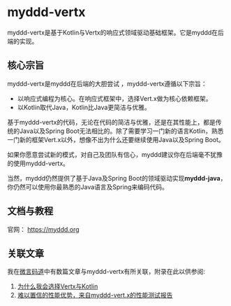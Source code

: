 # myddd-vertx

myddd-vertx是基于Kotlin与Vertx的响应式领域驱动基础框架。它是myddd在后端的实现。

## 核心宗旨

myddd-vertx是myddd在后端的大胆尝试 ，myddd-vertx遵循以下宗旨：

* 以响应式编程为核心。在响应式框架中，选择Vert.x做为核心依赖框架。
* 以Kotlin取代Java，Kotlin比Java更简洁与优雅。

基于myddd-vertx的代码，无论在代码的简洁与优雅，还是在其性能上，都是传统的Java以及Spring Boot无法相比的。除了需要学习一门新的语言Kotlin，熟悉一门新的框架Vert.x以外，想像不出为什么还要继续使用Java以及Spring Boot。

如果你愿意尝试新的模式，对自己及团队有信心，myddd建议你在后端毫不犹豫的使用myddd-vertx。

当然，myddd仍然提供了基于Java及Spring Boot的领域驱动实现**myddd-java**，你仍然可以使用你最熟悉的Java语言及Spring来编码代码。



## 文档与教程

官网： https://myddd.org


## 关联文章

我在[微言码道](https://taoofcode.cc)中有数篇文章与myddd-vertx有所关联，附录在此以供参阅:

1. [为什么我会选择Vertx与Kotlin](https://taoofcoding.tech/blogs/2021-01-23/why_i_select_vertx_and_kotlin)
2. [难以置信的性能优势，来自myddd-vert.x的性能测试报告](https://taoofcoding.tech/blogs/2021-04-11/huge_advantage_of_myddd_vertx)